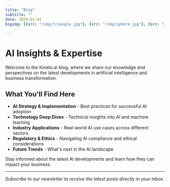 ```yaml
---
title: "Blog"
subtitle: ""
date: 2024-01-01
bigimg: [{src: "/img/triangle.jpg"}, {src: "/img/sphere.jpg"}, {src: "/img/hexagon.jpg"}]

---
```


# AI Insights & Expertise

Welcome to the Kineto.ai blog, where we share our knowledge and perspectives on the latest developments in artificial intelligence and business transformation.

## What You'll Find Here

- **AI Strategy & Implementation** - Best practices for successful AI adoption
- **Technology Deep Dives** - Technical insights into AI and machine learning
- **Industry Applications** - Real-world AI use cases across different sectors
- **Regulatory & Ethics** - Navigating AI compliance and ethical considerations
- **Future Trends** - What's next in the AI landscape

Stay informed about the latest AI developments and learn how they can impact your business.

---

*Subscribe to our newsletter to receive the latest posts directly in your inbox.*